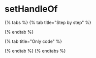 # setHandleOf

{% tabs %}
{% tab title="Step by step" %}

{% endtab %}

{% tab title="Only code" %}

{% endtab %}
{% endtabs %}

